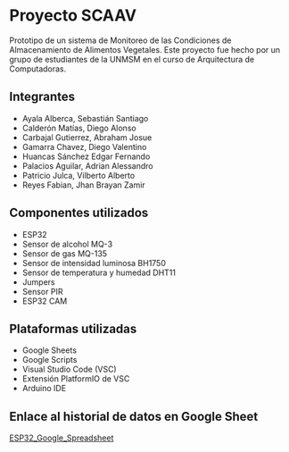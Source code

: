 # Proyecto SCAAV

Prototipo de un sistema de Monitoreo de las Condiciones de Almacenamiento de Alimentos Vegetales.
Este proyecto fue hecho por un grupo de estudiantes de la UNMSM en el curso de Arquitectura de Computadoras.

## Integrantes

- Ayala Alberca, Sebastián Santiago
- Calderón Matías, Diego Alonso
- Carbajal Gutierrez, Abraham Josue
- Gamarra Chavez, Diego Valentino
- Huancas Sánchez Edgar Fernando
- Palacios Aguilar, Adrian Alessandro
- Patricio Julca, Vilberto Alberto
- Reyes Fabian, Jhan Brayan Zamir

## Componentes utilizados

- ESP32
- Sensor de alcohol MQ-3
- Sensor de gas MQ-135
- Sensor de intensidad luminosa BH1750
- Sensor de temperatura y humedad DHT11
- Jumpers
- Sensor PIR
- ESP32 CAM

## Plataformas utilizadas

- Google Sheets
- Google Scripts
- Visual Studio Code (VSC)
- Extensión PlatformIO de VSC
- Arduino IDE

## Enlace al historial de datos en Google Sheet

[ESP32_Google_Spreadsheet](https://docs.google.com/spreadsheets/d/1GrhT4nhDika3C3tUYjRLH7i9k4-7DO5SAbJyfg5mVc4/edit?usp=sharing)
